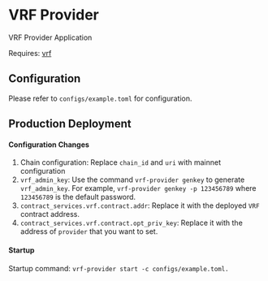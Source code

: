 # VRF Provider

VRF Provider Application

Requires: [vrf](../vrf)

## Configuration

Please refer to `configs/example.toml` for configuration.

## Production Deployment

#### Configuration Changes

1. Chain configuration: Replace `chain_id` and `uri` with mainnet configuration 
2. `vrf_admin_key`: Use the command `vrf-provider genkey` to generate `vrf_admin_key`. For example, `vrf-provider genkey -p 123456789` where `123456789` is the default password.
3. `contract_services.vrf.contract.addr`: Replace it with the deployed `VRF` contract address.
4. `contract_services.vrf.contract.opt_priv_key`: Replace it with the address of `provider` that you want to set.
#### Startup

Startup command: `vrf-provider start -c configs/example.toml.`
